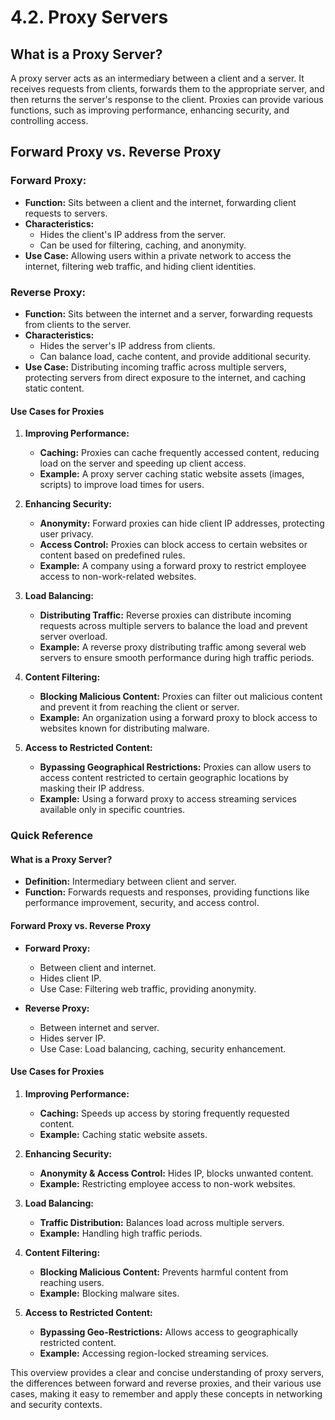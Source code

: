 # 4.2. Proxy Servers

## What is a Proxy Server?

A proxy server acts as an intermediary between a client and a server. It receives requests from clients, forwards them to the appropriate server, and then returns the server's response to the client. Proxies can provide various functions, such as improving performance, enhancing security, and controlling access.

## Forward Proxy vs. Reverse Proxy

### **Forward Proxy:**

- **Function:** Sits between a client and the internet, forwarding client requests to servers.
- **Characteristics:**
  - Hides the client's IP address from the server.
  - Can be used for filtering, caching, and anonymity.
- **Use Case:** Allowing users within a private network to access the internet, filtering web traffic, and hiding client identities.

### **Reverse Proxy:**

- **Function:** Sits between the internet and a server, forwarding requests from clients to the server.
- **Characteristics:**
  - Hides the server's IP address from clients.
  - Can balance load, cache content, and provide additional security.
- **Use Case:** Distributing incoming traffic across multiple servers, protecting servers from direct exposure to the internet, and caching static content.

#### Use Cases for Proxies

1. **Improving Performance:**

   - **Caching:** Proxies can cache frequently accessed content, reducing load on the server and speeding up client access.
   - **Example:** A proxy server caching static website assets (images, scripts) to improve load times for users.

2. **Enhancing Security:**

   - **Anonymity:** Forward proxies can hide client IP addresses, protecting user privacy.
   - **Access Control:** Proxies can block access to certain websites or content based on predefined rules.
   - **Example:** A company using a forward proxy to restrict employee access to non-work-related websites.

3. **Load Balancing:**

   - **Distributing Traffic:** Reverse proxies can distribute incoming requests across multiple servers to balance the load and prevent server overload.
   - **Example:** A reverse proxy distributing traffic among several web servers to ensure smooth performance during high traffic periods.

4. **Content Filtering:**

   - **Blocking Malicious Content:** Proxies can filter out malicious content and prevent it from reaching the client or server.
   - **Example:** An organization using a forward proxy to block access to websites known for distributing malware.

5. **Access to Restricted Content:**
   - **Bypassing Geographical Restrictions:** Proxies can allow users to access content restricted to certain geographic locations by masking their IP address.
   - **Example:** Using a forward proxy to access streaming services available only in specific countries.

### Quick Reference

#### What is a Proxy Server?

- **Definition:** Intermediary between client and server.
- **Function:** Forwards requests and responses, providing functions like performance improvement, security, and access control.

#### Forward Proxy vs. Reverse Proxy

- **Forward Proxy:**

  - Between client and internet.
  - Hides client IP.
  - Use Case: Filtering web traffic, providing anonymity.

- **Reverse Proxy:**
  - Between internet and server.
  - Hides server IP.
  - Use Case: Load balancing, caching, security enhancement.

#### Use Cases for Proxies

1. **Improving Performance:**

   - **Caching:** Speeds up access by storing frequently requested content.
   - **Example:** Caching static website assets.

2. **Enhancing Security:**

   - **Anonymity & Access Control:** Hides IP, blocks unwanted content.
   - **Example:** Restricting employee access to non-work websites.

3. **Load Balancing:**

   - **Traffic Distribution:** Balances load across multiple servers.
   - **Example:** Handling high traffic periods.

4. **Content Filtering:**

   - **Blocking Malicious Content:** Prevents harmful content from reaching users.
   - **Example:** Blocking malware sites.

5. **Access to Restricted Content:**
   - **Bypassing Geo-Restrictions:** Allows access to geographically restricted content.
   - **Example:** Accessing region-locked streaming services.

This overview provides a clear and concise understanding of proxy servers, the differences between forward and reverse proxies, and their various use cases, making it easy to remember and apply these concepts in networking and security contexts.
